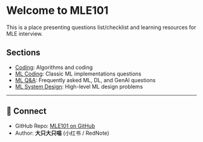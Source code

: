 # Welcome to MLE101

This is a place presenting questions list/checklist and learning resources for MLE interview. 

## Sections

- [Coding](coding.md): Algorithms and coding
- [ML Coding](ml_coding.md): Classic ML implementations questions
- [ML Q&A](ml_qa.md): Frequently asked ML, DL, and GenAI questions
- [ML System Design](ml_system_design.md): High-level ML design problems

---

## 🔗 Connect

- GitHub Repo: [MLE101 on GitHub](https://github.com/MelodyMD/MLE101)
- Author: **大只大只喵** (小红书 / RedNote)


<script defer src='https://static.cloudflareinsights.com/beacon.min.js' data-cf-beacon='{"token": "631aa14f852744a7a8bc65693277db8a"}'></script>
